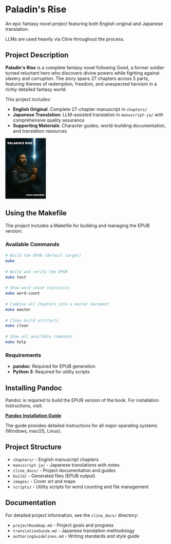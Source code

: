 # Paladin's Rise

An epic fantasy novel project featuring both English original and Japanese translation.

LLMs are used heavily via Cline throughout the process.

## Project Description

**Paladin's Rise** is a complete fantasy novel following Gond, a former soldier turned reluctant hero who discovers divine powers while fighting against slavery and corruption. The story spans 27 chapters across 5 parts, featuring themes of redemption, freedom, and unexpected heroism in a richly detailed fantasy world.

This project includes:
- **English Original**: Complete 27-chapter manuscript in `chapters/`
- **Japanese Translation**: LLM-assisted translation in `manuscript-ja/` with comprehensive quality assurance
- **Supporting Materials**: Character guides, world-building documentation, and translation resources

<img src="images/cover.png" alt="Cover" width="25%">

## Using the Makefile

The project includes a Makefile for building and managing the EPUB version:

### Available Commands

```bash
# Build the EPUB (default target)
make

# Build and verify the EPUB
make test

# Show word count statistics
make word-count

# Combine all chapters into a master document
make master

# Clean build artifacts
make clean

# Show all available commands
make help
```

### Requirements

- **pandoc**: Required for EPUB generation
- **Python 3**: Required for utility scripts

## Installing Pandoc

Pandoc is required to build the EPUB version of the book. For installation instructions, visit:

**[Pandoc Installation Guide](https://pandoc.org/installing.html)**

The guide provides detailed instructions for all major operating systems (Windows, macOS, Linux).

## Project Structure

- `chapters/` - English manuscript chapters
- `manuscript-ja/` - Japanese translations with notes
- `cline_docs/` - Project documentation and guides
- `build/` - Generated files (EPUB output)
- `images/` - Cover art and maps
- `scripts/` - Utility scripts for word counting and file management

## Documentation

For detailed project information, see the `cline_docs/` directory:
- `projectRoadmap.md` - Project goals and progress
- `translationGuide.md` - Japanese translation methodology
- `authoringGuidelines.md` - Writing standards and style guide
